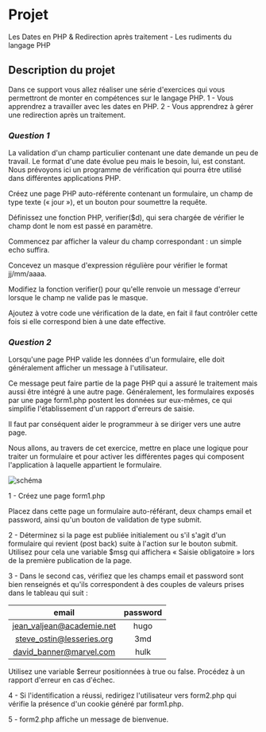 # Projet

Les Dates en PHP & Redirection après traitement - Les rudiments du langage PHP

## Description du projet

Dans ce support vous allez réaliser une série d'exercices qui vous permettront de monter en compétences sur le langage PHP.
    1 - Vous apprendrez a travailler avec les dates en PHP.
    2 - Vous apprendrez à gérer une redirection après un traitement.

### _Question 1_

La validation d'un champ particulier contenant une date demande un peu de travail. Le format d'une date évolue peu mais le besoin, lui, est constant. Nous prévoyons ici un programme de vérification qui pourra être utilisé dans différentes applications PHP.

Créez une page PHP auto-référente contenant un formulaire, un champ de type texte (« jour »), et un bouton pour soumettre la requête.

Définissez une fonction PHP, verifier($d), qui sera chargée de vérifier le champ dont le nom est passé en paramètre.

Commencez par afficher la valeur du champ correspondant : un simple echo suffira.

Concevez un masque d'expression régulière pour vérifier le format jj/mm/aaaa.

Modifiez la fonction verifier() pour qu'elle renvoie un message d'erreur lorsque le champ ne valide pas le masque.

Ajoutez à votre code une vérification de la date, en fait il faut contrôler cette fois si elle correspond bien à une date effective.

### _Question 2_

Lorsqu'une page PHP valide les données d'un formulaire, elle doit généralement afficher un message à l'utilisateur.

Ce message peut faire partie de la page PHP qui a assuré le traitement mais aussi être intégré à une autre page. Généralement, les formulaires exposés par une page form1.php postent les données sur eux-mêmes, ce qui simplifie l'établissement d'un rapport d'erreurs de saisie.

Il faut par conséquent aider le programmeur à se diriger vers une autre page.

Nous allons, au travers de cet exercice, mettre en place une logique pour traiter un formulaire et pour activer les différentes pages qui composent l'application à laquelle appartient le formulaire.

![schéma](image.png)

1 - Créez une page form1.php

Placez dans cette page un formulaire auto-référant, deux champs email et password, ainsi qu'un bouton de validation de type submit.

2 - Déterminez si la page est publiée initialement ou s'il s'agit d'un formulaire qui revient (post back) suite à l'action sur le bouton submit. Utilisez pour cela une variable $msg qui affichera « Saisie obligatoire » lors de la première publication de la page.

3 - Dans le second cas, vérifiez que les champs email et password sont bien renseignés et qu'ils correspondent à des couples de valeurs prises dans le tableau qui suit :

| email | password|
|:------: | :-------:|
| [jean_valjean@academie.net](jean_valjean@academie.net) | hugo |
| [steve_ostin@lesseries.org](steve_ostin@lesseries.org) | 3md |
| [david_banner@marvel.com](david_banner@marvel.com) | hulk |

Utilisez une variable $erreur positionnées à true ou false. Procédez à un rapport d'erreur en cas d'échec.

4 - Si l'identification a réussi, redirigez l'utilisateur vers form2.php qui vérifie la présence d'un cookie généré par form1.php.

5 - form2.php affiche un message de bienvenue.
